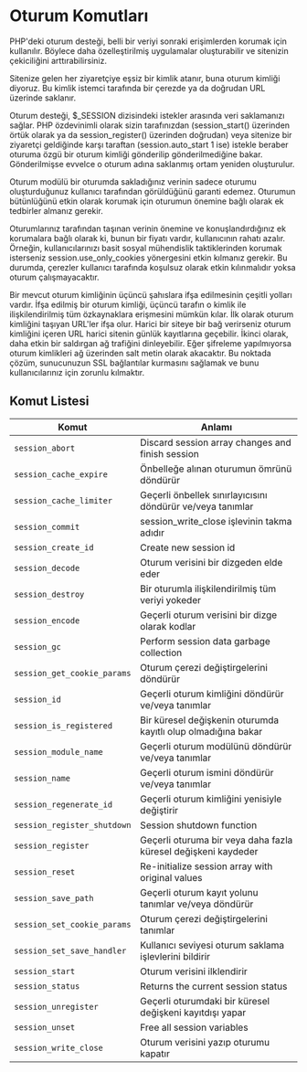 # Oturum Komutları

PHP'deki oturum desteği, belli bir veriyi sonraki erişimlerden korumak için kullanılır. Böylece daha özelleştirilmiş uygulamalar oluşturabilir ve sitenizin çekiciliğini arttırabilirsiniz.

Sitenize gelen her ziyaretçiye eşsiz bir kimlik atanır, buna oturum kimliği diyoruz. Bu kimlik istemci tarafında bir çerezde ya da doğrudan URL üzerinde saklanır.

Oturum desteği, $_SESSION dizisindeki istekler arasında veri saklamanızı sağlar. PHP özdevinimli olarak sizin tarafınızdan (session_start() üzerinden örtük olarak ya da session_register() üzerinden doğrudan) veya sitenize bir ziyaretçi geldiğinde karşı taraftan (session.auto_start 1 ise) istekle beraber oturuma özgü bir oturum kimliği gönderilip gönderilmediğine bakar. Gönderilmişse evvelce o oturum adına saklanmış ortam yeniden oluşturulur. 

Oturum modülü bir oturumda sakladığınız verinin sadece oturumu oluşturduğunuz kullanıcı tarafından görüldüğünü garanti edemez. Oturumun bütünlüğünü etkin olarak korumak için oturumun önemine bağlı olarak ek tedbirler almanız gerekir.

Oturumlarınız tarafından taşınan verinin önemine ve konuşlandırdığınız ek korumalara bağlı olarak ki, bunun bir fiyatı vardır, kullanıcının rahatı azalır. Örneğin, kullanıcılarınızı basit sosyal mühendislik taktiklerinden korumak isterseniz session.use_only_cookies yönergesini etkin kılmanız gerekir. Bu durumda, çerezler kullanıcı tarafında koşulsuz olarak etkin kılınmalıdır yoksa oturum çalışmayacaktır.

Bir mevcut oturum kimliğinin üçüncü şahıslara ifşa edilmesinin çeşitli yolları vardır. İfşa edilmiş bir oturum kimliği, üçüncü tarafın o kimlik ile ilişkilendirilmiş tüm özkaynaklara erişmesini mümkün kılar. İlk olarak oturum kimliğini taşıyan URL'ler ifşa olur. Harici bir siteye bir bağ verirseniz oturum kimliğini içeren URL harici sitenin günlük kayıtlarına geçebilir. İkinci olarak, daha etkin bir saldırgan ağ trafiğini dinleyebilir. Eğer şifreleme yapılmıyorsa oturum kimlikleri ağ üzerinden salt metin olarak akacaktır. Bu noktada çözüm, sunucunuzun SSL bağlantılar kurmasını sağlamak ve bunu kullanıcılarınız için zorunlu kılmaktır. 

## Komut Listesi
Komut |Anlamı|
------------|-------------|
```session_abort``` | Discard session array changes and finish session
```session_cache_expire``` | Önbelleğe alınan oturumun ömrünü döndürür
```session_cache_limiter``` | Geçerli önbellek sınırlayıcısını döndürür ve/veya tanımlar
```session_commit``` | session_write_close işlevinin takma adıdır
```session_create_id``` | Create new session id
```session_decode``` | Oturum verisini bir dizgeden elde eder
```session_destroy``` | Bir oturumla ilişkilendirilmiş tüm veriyi yokeder
```session_encode``` | Geçerli oturum verisini bir dizge olarak kodlar
```session_gc``` | Perform session data garbage collection
```session_get_cookie_params``` | Oturum çerezi değiştirgelerini döndürür
```session_id``` | Geçerli oturum kimliğini döndürür ve/veya tanımlar
```session_is_registered``` | Bir küresel değişkenin oturumda kayıtlı olup olmadığına bakar
```session_module_name``` | Geçerli oturum modülünü döndürür ve/veya tanımlar
```session_name``` | Geçerli oturum ismini döndürür ve/veya tanımlar
```session_regenerate_id``` | Geçerli oturum kimliğini yenisiyle değiştirir
```session_register_shutdown``` | Session shutdown function
```session_register``` | Geçerli oturuma bir veya daha fazla küresel değişkeni kaydeder
```session_reset``` | Re-initialize session array with original values
```session_save_path``` | Geçerli oturum kayıt yolunu tanımlar ve/veya döndürür
```session_set_cookie_params``` | Oturum çerezi değiştirgelerini tanımlar
```session_set_save_handler``` | Kullanıcı seviyesi oturum saklama işlevlerini bildirir
```session_start``` | Oturum verisini ilklendirir
```session_status``` | Returns the current session status
```session_unregister``` | Geçerli oturumdaki bir küresel değişkeni kayıtdışı yapar
```session_unset``` | Free all session variables
```session_write_close``` | Oturum verisini yazıp oturumu kapatır

